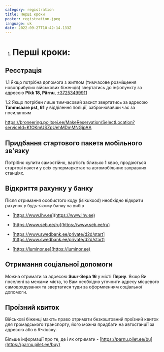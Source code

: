 ```yaml
---
category: registration
title: Перші кроки
poster: registration.jpeg
language: uk
date: 2022-09-27T10:42:14.133Z
---
```


1. # Перші кроки:

## Реєстрація

1.1 Якщо потрібна допомога з житлом (тимчасове розміщення новоприбулих
військових біженців) звертатись до інфопункту за адресою **Pikk 18, Pärnu**,
[+37253499911](+37253499911)

1.2 Якщо потрібен лише тимчасовий захист звертатись за адресою **Tammsaare pst,
61** у відділення поліції, забронювавши час за посиланням

<https://broneering.politsei.ee/MakeReservation/SelectLocation?serviceId=KfOKmUSZpUehMDmMNGjpAA>

## Придбання стартового пакета мобільного зв'язку

Потрібно купити самостійно, вартість близько 1 євро, продаються стартові пакети
у всіх супермаркетах та автомобільних заправних станціях.

## Відкриття рахунку у банку

Після отримання особистого коду (isikukood) необхідно відкрити рахунок у
будь-якому банку на вибір

- [https://www.lhv.ee](https://www.lhv.ee)

- [https://www.seb.ee/ru](https://www.seb.ee/ru)

- [https://www.swedbank.ee/private/d2d/start](https://www.swedbank.ee/private/d2d/start)

- [https://luminor.ee](https://luminor.ee)

## Отримання соціальної допомоги

Можна отримати за адресою **Suur-Sepa 16** у місті **Пярну**. Якщо Ви поселені
за межами міста, то Вам необхідно уточнити адресу місцевого самоврядування та
звертатися туди за оформленням соціальної допомоги.

## Проїзний квиток

Військові біженці мають право отримати безкоштовний проїзний квиток для
громадського транспорту, його можна придбати на автостанції за адресою або в
R-кіоску.

Більше інформації про те, де і як отримати -
[https://parnu.pilet.ee/bu](https://parnu.pilet.ee/buy)
